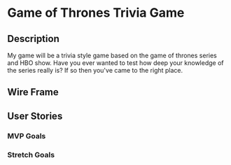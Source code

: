 # Game of Thrones Trivia Game
## Description
My game will be a trivia style game based on the game of thrones series and HBO show.
Have you ever wanted to test how deep your knowledge of the series really is? If so then you've came to the right place.
## Wire Frame








## User Stories
### MVP Goals

### Stretch Goals
